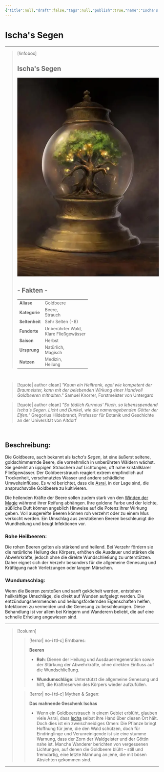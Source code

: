 ```yaml
---
{"title":null,"draft":false,"tags":null,"publish":true,"name":"Ischa's Segen","aliases":"Goldbeere","category":"Beere,<br>Strauch","rarity":"Sehr Selten (-8)","habitat":"Unberührter Wald,<br>Klare Fließgewässer","season":"Herbst","origin":"Natürlich,<br>Magisch","traits":"Medizin,<br>Heilung","path":"Notizen eines Wanderers/Herbarium/Ischa's Segen.md","permalink":"/notizen-eines-wanderers/herbarium/ischa-s-segen/","PassFrontmatter":true}
---
```


# Ischa's Segen

---
> [!infobox]
> 
> 
> ## **Ischa's Segen**
> 
> ![Ischas_Segen.webp](../../Ischas_Segen.webp)
> 
> ## - Fakten -
> |  |  |
> | ---- | ---- |
> | **Aliase** | Goldbeere |
> | **Kategorie** | Beere,<br>Strauch |
> | **Seltenheit** | Sehr Selten (-8) |
> | **Fundorte** | Unberührter Wald,<br>Klare Fließgewässer |
> | **Saison** | Herbst |
> | **Ursprung** | Natürlich,<br>Magisch |
> | **Nutzen** | Medizin,<br>Heilung |

<br>

>[!quote| author clean] *"Kaum ein Heiltrank, egal wie kompetent der Braumeister, kann mit der belebenden Wirkung einer Handvoll Goldbeeren mithalten."*
>Samuel Knorrer, Forstmeister von Untergard

>[!quote| author clean] *"So tödlich Kurnous' Fluch, so lebensspendend Ischa's Segen. Licht und Dunkel, wie die namensgebenden Götter der Elfen."*
>Gregorius Hildebrandt, Professor für Botanik und Geschichte an der Universität von Altdorf

<br>

## Beschreibung:
Die Goldbeere, auch bekannt als *Ischa's Segen*, ist eine äußerst seltene, goldschimmernde Beere, die vornehmlich in unberührten Wäldern wächst. Sie gedeiht an üppigen Sträuchern auf Lichtungen, oft nahe kristallklarer Fließgewässer. Der Goldbeerstrauch reagiert extrem empfindlich auf Trockenheit, verschmutztes Wasser und andere schädliche Umwelteinflüsse. Es wird berichtet, dass die [Asrai](https://warhammerfantasy.fandom.com/wiki/Wood_Elves), in der Lage sind, die anspruchsvolle Goldbeere zu kultivieren.

Die heilenden Kräfte der Beere sollen zudem stark von den [Winden der Magie](https://warhammerfantasy.fandom.com/wiki/Winds_of_Magic?so=search) während ihrer Reifung abhängen. Ihre goldene Farbe und der leichte, süßliche Duft können angeblich Hinweise auf die Potenz ihrer Wirkung geben. Voll ausgereifte Beeren können roh verzehrt oder zu einem Mus verkocht werden. Ein Umschlag aus zerstoßenen Beeren beschleunigt die Wundheilung und beugt Infektionen vor.

### Rohe Heilbeeren:

Die rohen Beeren gelten als stärkend und heilend. Bei Verzehr fördern sie die natürliche Heilung des Körpers, erhöhen die Ausdauer und stärken die Abwehrkräfte, jedoch ohne die direkte Wundschließung zu unterstützen. Daher eignet sich der Verzehr besonders für die allgemeine Genesung und Kräftigung nach Verletzungen oder langen Märschen.

### Wundumschlag:

Wenn die Beeren zerstoßen und sanft geköchelt werden, entstehen heilkräftige Umschläge, die direkt auf Wunden aufgelegt werden. Die entzündungshemmenden und heilungsfördernden Eigenschaften helfen, Infektionen zu vermeiden und die Genesung zu beschleunigen. Diese Behandlung ist vor allem bei Kriegern und Wanderern beliebt, die auf eine schnelle Erholung angewiesen sind.

---

> [!column]
> 
>> [!error| no-i ttl-c] Erntbares:
>> 
>>**Beeren**
>>- **Roh**: Dienen der Heilung und Ausdauerregeneration sowie der Stärkung der Abwehrkräfte, ohne direkten Einfluss auf die Wundschließung.
>>
>>- **Wundumschläge**: Unterstützt die allgemeine Genesung und hilft, die Kraftreserven des Körpers wieder aufzufüllen.
>
>> [!error| no-i ttl-c] Mythen & Sagen:
>> 
>>**Das mahnende Geschenk Ischas**
>>- Wenn ein Goldbeerstrauch in einem Gebiet erblüht, glauben viele Asrai, dass [Ischa](https://warhammerfantasy.fandom.com/wiki/Isha) selbst ihre Hand über diesen Ort hält. Doch dies ist ein zweischneidiges Omen: Die Pflanze bringt Hoffnung für jene, die den Wald schützen, doch für Eindringlinge und Verunreinigende ist sie eine stumme Warnung, dass der Zorn der Waldgeister und der Göttin nahe ist. Manche Wanderer berichten von vergessenen Lichtungen, auf denen die Goldbeere blüht – still und fremdartig, eine letzte Mahnung an jene, die mit bösen Absichten gekommen sind.

---